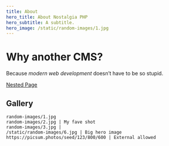 ```yaml
---
title: About
hero_title: About Nostalgia PHP
hero_subtitle: A subtitle.
hero_image: /static/random-images/1.jpg
---
```


# Why another CMS?

Because *modern web development* doesn’t have to be so stupid.

[Nested Page](/about/nested)

## Gallery

```gallery
random-images/1.jpg
random-images/2.jpg | My fave shot
random-images/3.jpg |
/static/random-images/6.jpg | Big hero image
https://picsum.photos/seed/123/800/600 | External allowed
```
